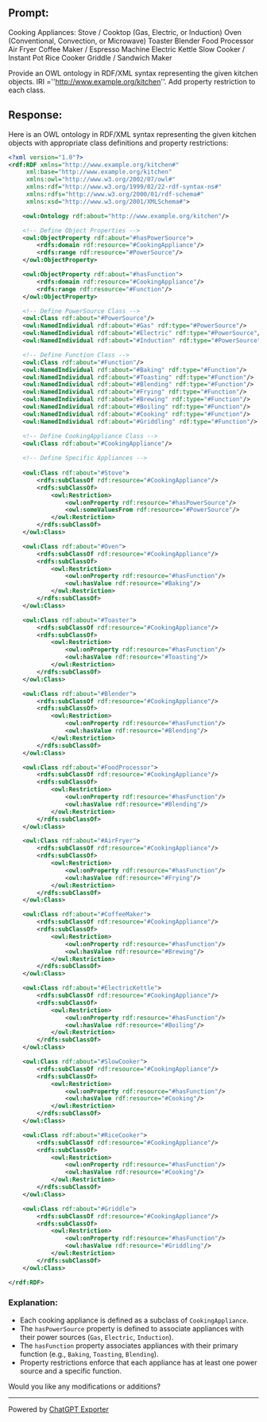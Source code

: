 ## Prompt:
Cooking Appliances:
Stove / Cooktop (Gas, Electric, or Induction)
Oven (Conventional, Convection, or Microwave)
Toaster
Blender
Food Processor
Air Fryer
Coffee Maker / Espresso Machine
Electric Kettle
Slow Cooker / Instant Pot
Rice Cooker
Griddle / Sandwich Maker

Provide an OWL ontology in RDF/XML syntax representing the given kitchen objects. IRI =''http://www.example.org/kitchen''. Add property restriction to each class.

## Response:
Here is an OWL ontology in RDF/XML syntax representing the given kitchen objects with appropriate class definitions and property restrictions:

```xml
<?xml version="1.0"?>
<rdf:RDF xmlns="http://www.example.org/kitchen#"
     xml:base="http://www.example.org/kitchen"
     xmlns:owl="http://www.w3.org/2002/07/owl#"
     xmlns:rdf="http://www.w3.org/1999/02/22-rdf-syntax-ns#"
     xmlns:rdfs="http://www.w3.org/2000/01/rdf-schema#"
     xmlns:xsd="http://www.w3.org/2001/XMLSchema#">

    <owl:Ontology rdf:about="http://www.example.org/kitchen"/>

    <!-- Define Object Properties -->
    <owl:ObjectProperty rdf:about="#hasPowerSource">
        <rdfs:domain rdf:resource="#CookingAppliance"/>
        <rdfs:range rdf:resource="#PowerSource"/>
    </owl:ObjectProperty>

    <owl:ObjectProperty rdf:about="#hasFunction">
        <rdfs:domain rdf:resource="#CookingAppliance"/>
        <rdfs:range rdf:resource="#Function"/>
    </owl:ObjectProperty>

    <!-- Define PowerSource Class -->
    <owl:Class rdf:about="#PowerSource"/>
    <owl:NamedIndividual rdf:about="#Gas" rdf:type="#PowerSource"/>
    <owl:NamedIndividual rdf:about="#Electric" rdf:type="#PowerSource"/>
    <owl:NamedIndividual rdf:about="#Induction" rdf:type="#PowerSource"/>

    <!-- Define Function Class -->
    <owl:Class rdf:about="#Function"/>
    <owl:NamedIndividual rdf:about="#Baking" rdf:type="#Function"/>
    <owl:NamedIndividual rdf:about="#Toasting" rdf:type="#Function"/>
    <owl:NamedIndividual rdf:about="#Blending" rdf:type="#Function"/>
    <owl:NamedIndividual rdf:about="#Frying" rdf:type="#Function"/>
    <owl:NamedIndividual rdf:about="#Brewing" rdf:type="#Function"/>
    <owl:NamedIndividual rdf:about="#Boiling" rdf:type="#Function"/>
    <owl:NamedIndividual rdf:about="#Cooking" rdf:type="#Function"/>
    <owl:NamedIndividual rdf:about="#Griddling" rdf:type="#Function"/>

    <!-- Define CookingAppliance Class -->
    <owl:Class rdf:about="#CookingAppliance"/>
    
    <!-- Define Specific Appliances -->
    
    <owl:Class rdf:about="#Stove">
        <rdfs:subClassOf rdf:resource="#CookingAppliance"/>
        <rdfs:subClassOf>
            <owl:Restriction>
                <owl:onProperty rdf:resource="#hasPowerSource"/>
                <owl:someValuesFrom rdf:resource="#PowerSource"/>
            </owl:Restriction>
        </rdfs:subClassOf>
    </owl:Class>

    <owl:Class rdf:about="#Oven">
        <rdfs:subClassOf rdf:resource="#CookingAppliance"/>
        <rdfs:subClassOf>
            <owl:Restriction>
                <owl:onProperty rdf:resource="#hasFunction"/>
                <owl:hasValue rdf:resource="#Baking"/>
            </owl:Restriction>
        </rdfs:subClassOf>
    </owl:Class>

    <owl:Class rdf:about="#Toaster">
        <rdfs:subClassOf rdf:resource="#CookingAppliance"/>
        <rdfs:subClassOf>
            <owl:Restriction>
                <owl:onProperty rdf:resource="#hasFunction"/>
                <owl:hasValue rdf:resource="#Toasting"/>
            </owl:Restriction>
        </rdfs:subClassOf>
    </owl:Class>

    <owl:Class rdf:about="#Blender">
        <rdfs:subClassOf rdf:resource="#CookingAppliance"/>
        <rdfs:subClassOf>
            <owl:Restriction>
                <owl:onProperty rdf:resource="#hasFunction"/>
                <owl:hasValue rdf:resource="#Blending"/>
            </owl:Restriction>
        </rdfs:subClassOf>
    </owl:Class>

    <owl:Class rdf:about="#FoodProcessor">
        <rdfs:subClassOf rdf:resource="#CookingAppliance"/>
        <rdfs:subClassOf>
            <owl:Restriction>
                <owl:onProperty rdf:resource="#hasFunction"/>
                <owl:hasValue rdf:resource="#Blending"/>
            </owl:Restriction>
        </rdfs:subClassOf>
    </owl:Class>

    <owl:Class rdf:about="#AirFryer">
        <rdfs:subClassOf rdf:resource="#CookingAppliance"/>
        <rdfs:subClassOf>
            <owl:Restriction>
                <owl:onProperty rdf:resource="#hasFunction"/>
                <owl:hasValue rdf:resource="#Frying"/>
            </owl:Restriction>
        </rdfs:subClassOf>
    </owl:Class>

    <owl:Class rdf:about="#CoffeeMaker">
        <rdfs:subClassOf rdf:resource="#CookingAppliance"/>
        <rdfs:subClassOf>
            <owl:Restriction>
                <owl:onProperty rdf:resource="#hasFunction"/>
                <owl:hasValue rdf:resource="#Brewing"/>
            </owl:Restriction>
        </rdfs:subClassOf>
    </owl:Class>

    <owl:Class rdf:about="#ElectricKettle">
        <rdfs:subClassOf rdf:resource="#CookingAppliance"/>
        <rdfs:subClassOf>
            <owl:Restriction>
                <owl:onProperty rdf:resource="#hasFunction"/>
                <owl:hasValue rdf:resource="#Boiling"/>
            </owl:Restriction>
        </rdfs:subClassOf>
    </owl:Class>

    <owl:Class rdf:about="#SlowCooker">
        <rdfs:subClassOf rdf:resource="#CookingAppliance"/>
        <rdfs:subClassOf>
            <owl:Restriction>
                <owl:onProperty rdf:resource="#hasFunction"/>
                <owl:hasValue rdf:resource="#Cooking"/>
            </owl:Restriction>
        </rdfs:subClassOf>
    </owl:Class>

    <owl:Class rdf:about="#RiceCooker">
        <rdfs:subClassOf rdf:resource="#CookingAppliance"/>
        <rdfs:subClassOf>
            <owl:Restriction>
                <owl:onProperty rdf:resource="#hasFunction"/>
                <owl:hasValue rdf:resource="#Cooking"/>
            </owl:Restriction>
        </rdfs:subClassOf>
    </owl:Class>

    <owl:Class rdf:about="#Griddle">
        <rdfs:subClassOf rdf:resource="#CookingAppliance"/>
        <rdfs:subClassOf>
            <owl:Restriction>
                <owl:onProperty rdf:resource="#hasFunction"/>
                <owl:hasValue rdf:resource="#Griddling"/>
            </owl:Restriction>
        </rdfs:subClassOf>
    </owl:Class>

</rdf:RDF>
```

### Explanation:

*   Each cooking appliance is defined as a subclass of `CookingAppliance`.
*   The `hasPowerSource` property is defined to associate appliances with their power sources (`Gas`, `Electric`, `Induction`).
*   The `hasFunction` property associates appliances with their primary function (e.g., `Baking`, `Toasting`, `Blending`).
*   Property restrictions enforce that each appliance has at least one power source and a specific function.

Would you like any modifications or additions?



---
Powered by [ChatGPT Exporter](https://www.chatgptexporter.com)